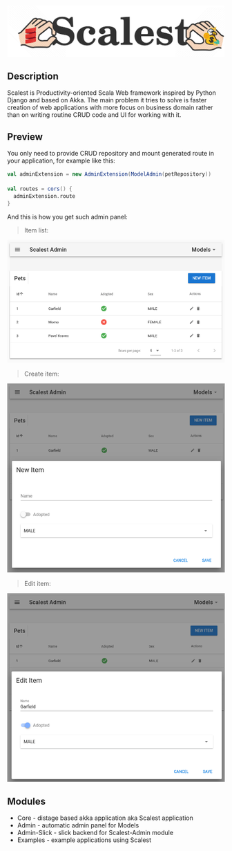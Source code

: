 ![Result image](assets/scalest.png)

## Description
Scalest is Productivity-oriented Scala Web framework inspired by Python Django and based on Akka. 
The main problem it tries to solve is faster creation of web applications with more focus on 
business domain rather than on writing routine CRUD code and UI for working with it.

## Preview
You only need to provide CRUD repository and mount generated route in your application,
for example like this:
```scala
val adminExtension = new AdminExtension(ModelAdmin(petRepository))

val routes = cors() {
  adminExtension.route
}
```
And this is how you get such admin panel:
>Item list:

![Models list](assets/list.png)

>Create item:

![Models create](assets/create.png)

>Edit item:

![Models edit](assets/edit.png)

## Modules
- Core - distage based akka application aka Scalest application
- Admin - automatic admin panel for Models
- Admin-Slick - slick backend for Scalest-Admin module
- Examples - example applications using Scalest